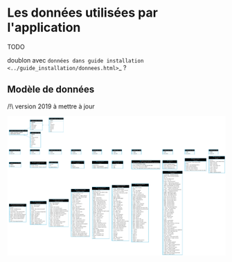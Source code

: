 # Les données utilisées par l'application



TODO

doublon avec `données dans guide installation <../guide_installation/donnees.html>`_ ?


Modèle de données
------------------

/!\ version 2019 à mettre à jour

![](./images/QGIS2019_MCD_v2.0_DBeaver.png)

